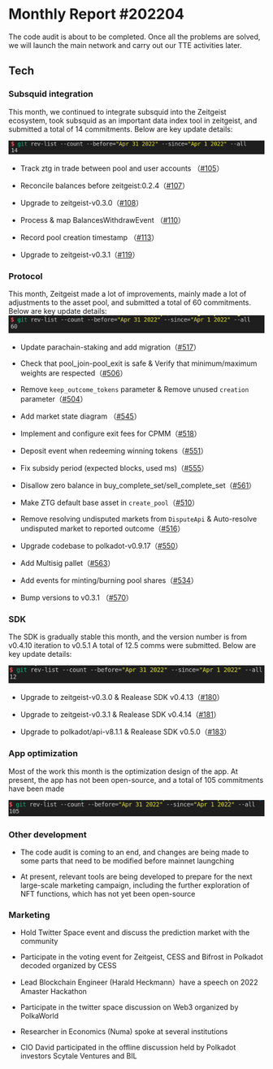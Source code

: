 # Monthly Report #202204

The code audit is about to be completed. Once all the problems are solved, we will launch the main network and carry out our TTE activities later.

## Tech

### Subsquid integration

This month, we continued to integrate subsquid into the Zeitgeist ecosystem, took subsquid as an important data index tool in zeitgeist, and submitted a total of 14 commitments. Below are key update details:

![](./../img/2022-05-01_23-13.png)

- Track ztg in trade between pool and user accounts （[#105](https://github.com/zeitgeistpm/zeitgeist-subsquid/commit/9fb1bd00676f91710f93fc6e7cb79f28e5bffd7d)）

- Reconcile balances before zeitgeist:0.2.4（[#107](https://github.com/zeitgeistpm/zeitgeist-subsquid/commit/dbdedb3838423fce49ddf94f9c14efda54e632d9)）

- Upgrade to zeitgeist-v0.3.0（[#108](https://github.com/zeitgeistpm/zeitgeist-subsquid/commit/9fe96ba4352888622857653fd0d988df586ed686)）

- Process & map BalancesWithdrawEvent （[#110](https://github.com/zeitgeistpm/zeitgeist-subsquid/commit/5bd26e9671a93e9ad81ba78edc4d4bc49ad54598)）

- Record pool creation timestamp （[#113](https://github.com/zeitgeistpm/zeitgeist-subsquid/commit/f40f8f40a30ecbeee8fe9084b820c4627372e2b0)）

- Upgrade to zeitgeist-v0.3.1（[#119](https://github.com/zeitgeistpm/zeitgeist-subsquid/commit/321b8a7a4e807460c1b3bb028b590e0b21ce669e)）

### Protocol

This month, Zeitgeist made a lot of improvements, mainly made a lot of adjustments to the asset pool, and submitted a total of 60 commitments. Below are key update details:
![](./../img/2022-05-01_23-11.png)

- Update parachain-staking and add migration（[#517](https://github.com/zeitgeistpm/zeitgeist/commit/8857318c513b3cf343ed2b51805b97789d7ec592)）

- Check that pool_join-pool_exit is safe & Verify that minimum/maximum weights are respected（[#506](https://github.com/zeitgeistpm/zeitgeist/commit/729be758e0f82afa19fc8d589298b5490d7a8374)）

- Remove `keep_outcome_tokens` parameter & Remove unused `creation` parameter（[#504](https://github.com/zeitgeistpm/zeitgeist/commit/1f3b6377d285f4942e1db756f21b9a6e91addcca)）

- Add market state diagram （[#545](https://github.com/zeitgeistpm/zeitgeist/commit/06f5e92e50da29a55e4df36e0b21e4275cf5d3cf)）

- Implement and configure exit fees for CPMM（[#518](https://github.com/zeitgeistpm/zeitgeist/commit/b756d027a7222bee115b467a893b537965e67124)）

- Deposit event when redeeming winning tokens（[#551](https://github.com/zeitgeistpm/zeitgeist/commit/976db4680e36d3785ae43b597971c294bff4b2cf)）

- Fix subsidy period (expected blocks, used ms)（[#555](https://github.com/zeitgeistpm/zeitgeist/commit/9014b203f41dd7a0ecb2a19ba6ebb86a3663bc60)）

- Disallow zero balance in buy_complete_set/sell_complete_set（[#561](https://github.com/zeitgeistpm/zeitgeist/commit/178179ca6ef561da0b1d332d3e836f13f50650cb)）

- Make ZTG default base asset in `create_pool`（[#510](https://github.com/zeitgeistpm/zeitgeist/commit/ef0a9a199588e88bf231e555ac2625190e99699e)）

- Remove resolving undisputed markets from `DisputeApi` & Auto-resolve undisputed market to reported outcome（[#516](https://github.com/zeitgeistpm/zeitgeist/commit/8973547742ed23a6c0976be46f3508b33f51efd0)）

- Upgrade codebase to polkadot-v0.9.17（[#550](https://github.com/zeitgeistpm/zeitgeist/commit/aa9431f41d02f003c2c7385c284d74522c8d9304)）

- Add Multisig pallet（[#563](https://github.com/zeitgeistpm/zeitgeist/commit/2e99111e34b71c050c981da7de09f03d6046f1c9)）

- Add events for minting/burning pool shares（[#534](https://github.com/zeitgeistpm/zeitgeist/commit/6a35755ad388ffc55d77dac38ccb96fc9657b70a)）

- Bump versions to v0.3.1 （[#570](https://github.com/zeitgeistpm/zeitgeist/commit/113fd42fc2f7163eb176bfb7c7999599191877e0)）

### SDK

The SDK is gradually stable this month, and the version number is from v0.4.10 iteration to v0.5.1 A total of 12.5 comms were submitted. Below are key update details:

![](./../img/2022-05-01_23-08.png)

- Upgrade to zeitgeist-v0.3.0 & Realease SDK v0.4.13（[#180](https://github.com/zeitgeistpm/tools/commit/ff65bd7a54c027d3660c83e32ceac82a3b0d6642)）

- Upgrade to zeitgeist-v0.3.1 & Realease SDK v0.4.14（[#181](https://github.com/zeitgeistpm/tools/commit/5ad9f2a8dd680645a8afe33d3e80200ffedcef51)）

- Upgrade to polkadot/api-v8.1.1 & Realease SDK v0.5.0（[#183](https://github.com/zeitgeistpm/tools/commit/443afb3513dfdd447b724c59588569c13dfc2be4)）

### App optimization

Most of the work this month is the optimization design of the app. At present, the app has not been open-source, and a total of 105 commitments have been made

![](./../img/2022-05-01_23-18.png)

### Other development

- The code audit is coming to an end, and changes are being made to some parts that need to be modified before mainnet laungching

- At present, relevant tools are being developed to prepare for the next large-scale marketing campaign, including the further exploration of NFT functions, which has not yet been open-source

### Marketing

 - Hold Twitter Space event and discuss the prediction market with the community
 
 - Participate in the voting event for Zeitgeist, CESS and Bifrost in Polkadot decoded organized by CESS
 
 - Lead Blockchain Engineer (Harald Heckmann）have a speech on 2022 Amaster Hackathon
 
 - Participate in the twitter space discussion on Web3 organized by PolkaWorld
 
 - Researcher in Economics (Numa) spoke at several institutions
 
 - CIO David participated in the offline discussion held by Polkadot investors Scytale Ventures and BIL
